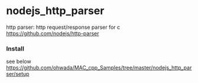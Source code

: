 nodejs_http_parser
===============

http parser:
http request/response parser for c
https://github.com/nodejs/http-parser

### Install 
see below
https://github.com/ohwada/MAC_cpp_Samples/tree/master/nodejs_http_parser/setup  


